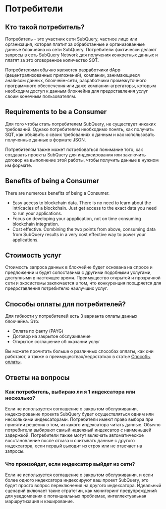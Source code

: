 # Потребители

## Кто такой потребитель?

Потребитель - это участник сети SubQuery, частное лицо или организация, которая платит за обработанные и организованные данные блокчейна из сети SubQuery. Потребители фактически делают запросы в сеть SubQuery Network для получения конкретных данных и платят за это оговоренное количество SQT.

Потребителями обычно являются разработчики dApp (децентрализованных приложений), компании, занимающиеся анализом данных, блокчейн-сети, разработчики промежуточного программного обеспечения или даже компании-агрегаторы, которым необходим доступ к данным блокчейна для предоставления услуг своим конечным пользователям.

## Requirements to be a Consumer

Для того чтобы стать потребителем SubQuery, не существует никаких требований. Однако потребителям необходимо понять, как получить SQT, как объявить о своих требованиях к данным и как использовать полученные данные в формате JSON.

Потребителям также может потребоваться понимание того, как создавать проекты SubQuery для индексирования или заключить договор на выполнение этой работы, чтобы получить данные в нужном им формате.

## Benefits of being a Consumer

There are numerous benefits of being a Consumer.

- Easy access to blockchain data. There is no need to learn about the intricacies of a blockchain. Just get access to the exact data you need to run your applications.
- Focus on developing your appplication, not on time consuming blockchain integration.
- Cost effective. Combining the two points from above, consuming data from SubQuery results in a very cost effective way to power your applications.

## Стоимость услуг

Стоимость запроса данных в блокчейне будет основана на спросе и предложении и будет сопоставима с другими подобными услугами, доступными в настоящее время. Преимущество открытой и прозрачной сети и экосистемы заключается в том, что конкуренция поощряется для предоставления потребителю наилучших услуг.

## Способы оплаты для потребителей?

Для гибкости у потребителей есть 3 варианта оплаты данных блокчейна. Это:

- Оплата по факту (PAYG)
- Договор на закрытое обслуживание
- Открытое соглашение об оказании услуг

Вы можете прочитать больше о различных способах оплаты, как они работают, а также о преимуществах/недостатках в статье [Способы оплаты](./payment-methods.md).

## Ответы на вопросы

### Как потребитель, выбираю ли я 1 индексатора или несколько?

Если не используется соглашение о закрытом обслуживании, индексирование проекта SubQuery будет осуществляться одним или несколькими индексаторами. Потребители имеют право выбора при принятии решения о том, из какого индексатора читать данные. Обычно потребители выбирают самый надежный индексатор с наименьшей задержкой. Потребители также могут включать автоматическое восстановление после отказа и считывать данные с другого индексатора, если первый выходит из строя или не отвечает на запросы.

### Что произойдет, если индексатор выйдет из сети?

Если не используется соглашение о закрытом обслуживании, и если более одного индексатора индексируют ваш проект SubQuery, это будет просто вопрос переключения на другого индексатора. Идеальный сценарий включает такие стратегии, как мониторинг предупреждений для уведомления о потенциальных проблемах, интеллектуальная маршрутизация и кэширование.
